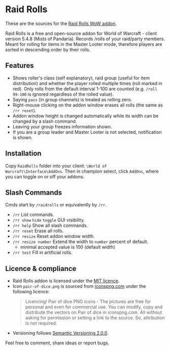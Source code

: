 # Raid Rolls

These are the sources for the [Raid Rolls WoW addon](https://www.curseforge.com/wow/addons/raid-rolls/).

Raid Rolls is a free and open-source addon for World of Warcraft - client version 5.4.8 (Mists of Pandaria). Records /rolls of your raid/party members. Meant for rolling for items in the Master Looter mode, therefore players are sorted in descending order by their rolls.

## Features

* Shows roller's class (self explanatory), raid group (useful for item distribution) and whether the player rolled multiple times (roll marked in red). Only rolls from the default interval 1-100 are counted (e.g. `/roll 99-100` is ignored regardless of the rolled value).
* Saying `pass` (in group channels) is treated as rolling zero.
* Right-mouse clicking on the addon window erases all rolls (the same as `/rr reset`).
* Addon window height is changed automatically while its width can be changed by a slash command.
* Leaving your group freezes information shown.
* If you are a group leader and Master Looter is not selected, notification is shown.

## Installation

Copy `RaidRolls` folder into your client: `\World of Warcraft\Interface\AddOns`. Then in champion select, click `AddOns`, where you can toggle on or off your addons.

## Slash Commands

Cmds start by `/raidrolls` or equivalently by `/rr`.

* `/rr` List commands.
* `/rr show` `hide` `toggle` GUI visibility.
* `/rr help` Show all slash commands.
* `/rr reset` Erase all rolls.
* `/rr resize` Reset addon window width.
* `/rr resize number` Extend the width to `number` percent of default.
  * minimal accepted value is 100 (default width)
* `/rr test` Fill in artificial rolls.

## Licence & compliance

* Raid Rolls addon is licensed under the [MIT licence](LICENSE).
* Icon `pair-of-dice.png` is sourced from
  [iconspng.com](https://www.iconspng.com/image/7894/pair-of-dice)
  under the following licence:
    > Licencing! Pair of dice PNG icons - The pictures are free for personal and even for commercial use. You can modify, copy and distribute the vectors on Pair of dice in iconspng.com. All without asking for permission or setting a link to the source. So, attribution is not required.
* Versioning follows [Semantic Versioning 2.0.0](https://semver.org/).

Feel free to comment, share ideas or report bugs.
